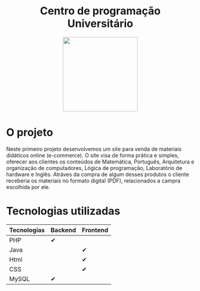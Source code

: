 <h1 align="center"> Centro de programação Universitário </h1>
<div align="center">
<img src="https://raw.githubusercontent.com/cpusfatec/cpusfatec/main/Imagens%20e%20Arquivos%20do%20Projeto/LOGO-01.png" width="200px"/>
</div>

# O projeto 

  <p> Neste primeiro projeto desenvolvemos um site para venda de materiais didáticos online (e-commerce). O site visa de forma prática e simples, oferecer aos clientes os conteúdos de Matemática, Português, Arquitetura e organização de computadores, Lógica de programação, Laboratório de hardware e Inglês. Atráves da compra de algum desses produtos o cliente receberia os materiais no formato digital (PDF), relacionados a campra escolhida por ele.  </p>
  
# Tecnologias utilizadas
| Tecnologias  | Backend | Frontend
| ------------- | ------------- | ------------- |
|PHP  |  ✔ |  |
| Java  |   |  ✔ |
|Html  |   |  ✔ |
| CSS  |  |  ✔ |
| MySQL  |  ✔  |  |
